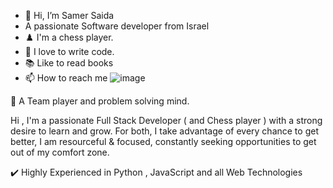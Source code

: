 - 👋 Hi, I’m Samer Saida
- A passionate Software developer from Israel
- ♟️ I'm a chess player.
- 💪 I love to write code.
- 📚 Like to read books
- 📫 How to reach me ![image](https://user-images.githubusercontent.com/26866345/198221364-064d8ad0-6117-4893-96f9-5baf6927ef8d.png)


🧪 A Team player and problem solving mind.

Hi , I'm a passionate Full Stack Developer ( and Chess player ) with a strong desire to learn and grow. For both, I take advantage of every chance to get better, I am resourceful & focused, constantly seeking opportunities to get out of my comfort zone.

✔️ Highly Experienced in Python , JavaScript and all Web Technologies
